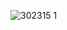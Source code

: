 ![302315 1](https://user-images.githubusercontent.com/125342474/221028132-0a33ec48-ad19-48af-9b1d-a6809fa2f6ba.png)
